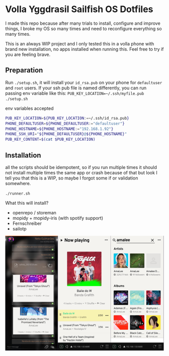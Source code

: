 Volla Yggdrasil Sailfish OS Dotfiles
===

I made this repo because after many trials to install, configure and improve things, I broke my OS so many times and need to reconfigure everything so many times.

This is an always WIP project and I only tested this in a volla phone with brand new installation, no apps installed when running this. Feel free to try if you are feeling brave.


## Preparation

Run `./setup.sh`, it will install your `id_rsa.pub` on your phone for `defaultuser` and `root` users. If your ssh pub file is named differently, you can run passing env variable like this: `PUB_KEY_LOCATION=~/.ssh/myfile.pub ./setup.sh`

env variables accepted

```bash
PUB_KEY_LOCATION=${PUB_KEY_LOCATION:=~/.ssh/id_rsa.pub}
PHONE_DEFAULTUSER=${PHONE_DEFAULTUSER:="defaultuser"}
PHONE_HOSTNAME=${PHONE_HOSTNAME:="192.168.1.92"}
PHONE_SSH_URI="${PHONE_DEFAULTUSER}@${PHONE_HOSTNAME}"
PUB_KEY_CONTENT=$(cat $PUB_KEY_LOCATION)
```

## Installation

all the scripts should be idempotent, so if you run multiple times it should not install multiple times the same app or crash because of that but look I tell you that this is a WIP, so maybe I forgot some if or validation somewhere.

`./runner.sh`

What this will install?

- openrepo / storeman
- mopidy + mopidy-iris (with spotify support)
- Fernschreiber
- sailotp

![some apps](https://raw.githubusercontent.com/StefanYohansson/volla-yggdrasil-sailfish-dotfiles/main/data/mopidy-telegram-apps.jpg)
